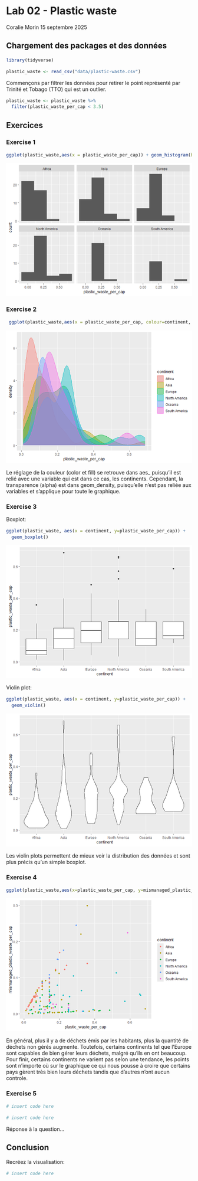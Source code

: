 Lab 02 - Plastic waste
================
Coralie Morin
15 septembre 2025

## Chargement des packages et des données

``` r
library(tidyverse)
```

``` r
plastic_waste <- read_csv("data/plastic-waste.csv")
```

Commençons par filtrer les données pour retirer le point représenté par
Trinité et Tobago (TTO) qui est un outlier.

``` r
plastic_waste <- plastic_waste %>%
  filter(plastic_waste_per_cap < 3.5)
```

## Exercices

### Exercise 1

``` r
ggplot(plastic_waste,aes(x = plastic_waste_per_cap)) + geom_histogram(binwidth = 0.2) + facet_wrap( ~ continent )
```

![](lab-02_files/figure-gfm/plastic-waste-continent-1.png)<!-- -->

### Exercise 2

``` r
 ggplot(plastic_waste,aes(x = plastic_waste_per_cap, colour=continent, fill=continent))+ geom_density (alpha=0.4)
```

![](lab-02_files/figure-gfm/plastic-waste-density-1.png)<!-- -->

Le réglage de la couleur (color et fill) se retrouve dans aes\_
puisqu’il est relié avec une variable qui est dans ce cas, les
continents. Cependant, la transparence (alpha) est dans geom_density,
puisqu’elle n’est pas reliée aux variables et s’applique pour toute le
graphique.

### Exercise 3

Boxplot:

``` r
ggplot(plastic_waste, aes(x = continent, y=plastic_waste_per_cap)) +
  geom_boxplot()
```

![](lab-02_files/figure-gfm/plastic-waste-boxplot-1.png)<!-- -->

Violin plot:

``` r
ggplot(plastic_waste, aes(x = continent, y=plastic_waste_per_cap)) +
  geom_violin()
```

![](lab-02_files/figure-gfm/plastic-waste-violin-1.png)<!-- -->

Les violin plots permettent de mieux voir la distribution des données et
sont plus précis qu’un simple boxplot.

### Exercise 4

``` r
ggplot(plastic_waste,aes(x=plastic_waste_per_cap, y=mismanaged_plastic_waste_per_cap, color=continent)) +  geom_point()
```

![](lab-02_files/figure-gfm/plastic-waste-mismanaged-1.png)<!-- -->

En général, plus il y a de déchets émis par les habitants, plus la
quantité de déchets non gérés augmente. Toutefois, certains continents
tel que l’Europe sont capables de bien gérer leurs déchets, malgré
qu’ils en ont beaucoup. Pour finir, certains continents ne varient pas
selon une tendance, les points sont n’importe où sur le graphique ce qui
nous pousse à croire que certains pays gèrent très bien leurs déchets
tandis que d’autres n’ont aucun controle.

### Exercise 5

``` r
# insert code here
```

``` r
# insert code here
```

Réponse à la question…

## Conclusion

Recréez la visualisation:

``` r
# insert code here
```
